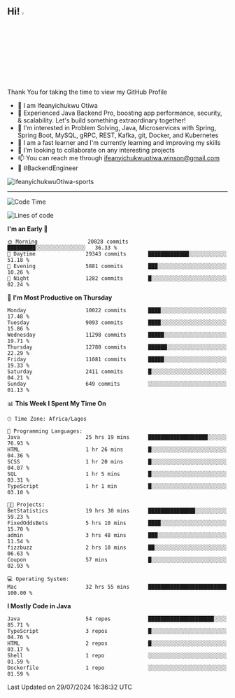 <!-- BLOG-POST-LIST:START --><!-- BLOG-POST-LIST:END -->

## Hi! <img src="https://media.giphy.com/media/hvRJCLFzcasrR4ia7z/giphy.gif" width="4%"> 

Thank You for taking the time to view my GitHub Profile

- 👋 I am Ifeanyichukwu Otiwa
- 🚀 Experienced Java Backend Pro, boosting app performance, security, & scalability. Let's build something extraordinary together!
- 👀 I'm interested in Problem Solving, Java, Microservices with Spring, Spring Boot, MySQL, gRPC, REST, Kafka, git, Docker, and Kubernetes
- 🌱 I am a fast learner and I'm currently learning and improving my skills
- 💞️ I'm looking to collaborate on any interesting projects
- 📫 You can reach me through ifeanyichukwuotiwa.winson@gmail.com
- 🚀 #BackendEngineer

<p align="left" marginTop="10px"> <img src="https://komarev.com/ghpvc/?username=ifeanyichukwuOtiwa-sports&label=Profile%20views&color=0e75b6&style=for-the-badge" alt="ifeanyichukwuOtiwa-sports" /> </p>

***

<!--START_SECTION:waka-->
![Code Time](http://img.shields.io/badge/Code%20Time-2%2C702%20hrs%2043%20mins-blue)

![Lines of code](https://img.shields.io/badge/From%20Hello%20World%20I%27ve%20Written-14.0%20million%20lines%20of%20code-blue)

**I'm an Early 🐤** 

```text
🌞 Morning                20828 commits       █████████░░░░░░░░░░░░░░░░   36.33 % 
🌆 Daytime                29343 commits       █████████████░░░░░░░░░░░░   51.18 % 
🌃 Evening                5881 commits        ███░░░░░░░░░░░░░░░░░░░░░░   10.26 % 
🌙 Night                  1282 commits        █░░░░░░░░░░░░░░░░░░░░░░░░   02.24 % 
```
📅 **I'm Most Productive on Thursday** 

```text
Monday                   10022 commits       ████░░░░░░░░░░░░░░░░░░░░░   17.48 % 
Tuesday                  9093 commits        ████░░░░░░░░░░░░░░░░░░░░░   15.86 % 
Wednesday                11298 commits       █████░░░░░░░░░░░░░░░░░░░░   19.71 % 
Thursday                 12780 commits       ██████░░░░░░░░░░░░░░░░░░░   22.29 % 
Friday                   11081 commits       █████░░░░░░░░░░░░░░░░░░░░   19.33 % 
Saturday                 2411 commits        █░░░░░░░░░░░░░░░░░░░░░░░░   04.21 % 
Sunday                   649 commits         ░░░░░░░░░░░░░░░░░░░░░░░░░   01.13 % 
```


📊 **This Week I Spent My Time On** 

```text
🕑︎ Time Zone: Africa/Lagos

💬 Programming Languages: 
Java                     25 hrs 19 mins      ███████████████████░░░░░░   76.93 % 
HTML                     1 hr 26 mins        █░░░░░░░░░░░░░░░░░░░░░░░░   04.36 % 
SCSS                     1 hr 20 mins        █░░░░░░░░░░░░░░░░░░░░░░░░   04.07 % 
SQL                      1 hr 5 mins         █░░░░░░░░░░░░░░░░░░░░░░░░   03.31 % 
TypeScript               1 hr 1 min          █░░░░░░░░░░░░░░░░░░░░░░░░   03.10 % 

🐱‍💻 Projects: 
BetStatistics            19 hrs 30 mins      ███████████████░░░░░░░░░░   59.23 % 
FixedOddsBets            5 hrs 10 mins       ████░░░░░░░░░░░░░░░░░░░░░   15.70 % 
admin                    3 hrs 48 mins       ███░░░░░░░░░░░░░░░░░░░░░░   11.54 % 
fizzbuzz                 2 hrs 10 mins       ██░░░░░░░░░░░░░░░░░░░░░░░   06.63 % 
Coupon                   57 mins             █░░░░░░░░░░░░░░░░░░░░░░░░   02.93 % 

💻 Operating System: 
Mac                      32 hrs 55 mins      █████████████████████████   100.00 % 
```

**I Mostly Code in Java** 

```text
Java                     54 repos            █████████████████████░░░░   85.71 % 
TypeScript               3 repos             █░░░░░░░░░░░░░░░░░░░░░░░░   04.76 % 
HTML                     2 repos             █░░░░░░░░░░░░░░░░░░░░░░░░   03.17 % 
Shell                    1 repo              ░░░░░░░░░░░░░░░░░░░░░░░░░   01.59 % 
Dockerfile               1 repo              ░░░░░░░░░░░░░░░░░░░░░░░░░   01.59 % 
```




 Last Updated on 29/07/2024 16:36:32 UTC
<!--END_SECTION:waka-->

<!--
<p align="center">
![trophy](https://github-profile-trophy.vercel.app/?username=ifeanyichukwuOtiwa-sports&theme=onedark) (https://github.com/ryo-ma/github-profile-trophy)
</p>
-->

<!---
ifeanyi-otiwa/ifeanyi-otiwa is a ✨ special ✨ repository because its `README.md` (this file) appears on your GitHub profile.
You can click the Preview link to take a look at your changes.
--->
